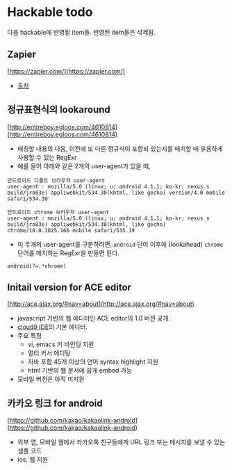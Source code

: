 # Hackable todo

다음 hackable에 반영될 item들. 반영된 item들은 삭제됨.

## Zapier

[https://zapier.com/](https://zapier.com/)

* [출처](https://plus.google.com/u/0/+xguru/posts/imghmZztevW)

## 정규표현식의 lookaround

[http://entireboy.egloos.com/4610814](http://entireboy.egloos.com/4610814)

* 매칭할 내용의 다음, 이전에 또 다른 정규식이 포함되 있는지를 매치할 때 유용하게 사용할 수 있는 RegExr
* 예를 들어 아래와 같은 2개의 user-agent가 있을 때,

```
안드로이드 디폴트 브라우저 user-agent
user-agent : mozilla/5.0 (linux; u; android 4.1.1; ko-kr; nexus s build/jro03e) appliwebkit/534.30(khtml, like gecho) version/4.0 mobile safari/534.30
```

```
안드로이드 chrome 브라우저 user-agent
user-agent : mozilla/5.0 (linux; u; android 4.1.1; ko-kr; nexus s build/jro03e) appliwebkit/534.30(khtml, like gecho) chrome/18.0.1025.166 mobile safari/535.19
```

* 이 두개의 user-agent를 구분하려면, `android` 단어 이후에 (lookahead) `chrome` 단어를 매치하는 RegExr을 만들면 된다.

```
android(?=.*chrome)
```

## Initail version for ACE editor

[http://ace.ajax.org/#nav=about](http://ace.ajax.org/#nav=about)

* javascript 기반의 웹 에디터인 ACE editor의 1.0 버전 공개.
* [cloud9 IDE](https://c9.io/)의 기본 에디터.
* 주요 특징
	* vi, emacs 키 바인딩 지원
	* 멀티 커서 에디팅
	* 자바 포함 45개 이상의 언어 syntax highlight 지원
	* html 기반의 웹 문서에 쉽게 embed 가능
* 모바일 버전은 아직 미지원

## 카카오 링크 for android

[https://github.com/kakao/kakaolink-android] (https://github.com/kakao/kakaolink-android)

* 외부 앱, 모바일 웹에서 카카오톡 친구들에게 URL 링크 또는 메시지를 보낼 수 있는 샘플 코드
* ios, 웹 지원